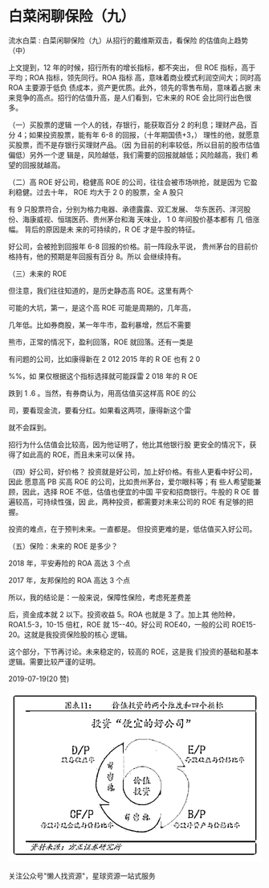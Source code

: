 # 白菜闲聊保险（九）

流水白菜 : 白菜闲聊保险（九）从招行的戴维斯双击，看保险 的估值向上趋势（中）

上文提到，12 年的时候，招行所有的增长指标，都不突出， 但 ROE 指标，高于平均；ROA 指标，领先同行。ROA 指标 高，意味着商业模式利润空间大；同时高 ROA 主要源于低负 债成本，资产更优质。此外，领先的零售布局，意味着占据 未来竞争的高点。招行的估值升高，是人们看到，它未来的 ROE 会比同行出色很多。

（一）买股票的逻辑 一个人的钱，存银行，能获取百分 2 的利息；理财产品，百分 4；如果投资股票，能有年 6-8 的回报，（十年期国债+3，） 理性的他，就愿意买股票，而不是存银行买理财产品。（因 为目前的利率较低，所以目前的股市估值偏低）另外一个逻 辑是，风险越低，我们需要的回报就越低；风险越高，我们 希望的回报就越高。

（二）高 ROE 好公司，稳健高 ROE 的公司，往往会被市场哄抢，就是因为 它盈利稳健。过去十年， ROE 均大于 2 0 的股票，全 A 股只

有 9 只股票符合，分别为格力电器、承德露露、双汇发展、 华东医药、洋河股份、海康威视、恒瑞医药、贵州茅台和海 天味业， 1 0 年间股价基本都有 几 倍涨幅。 背后的原因是未 来的可持续的，R OE 才是牛股的特征。

好公司，会被抢到回报年 6-8 回报的价格。前一阵段永平说， 贵州茅台的目前价格持有，他的预期是年回报有百分 8。所以 会继续持有。

（三）未来的 ROE

但注意，我们往往知道的，是历史静态高 ROE。这里有两个

可能的大坑，第一，是这个高 ROE 可能是周期的，几年高，

几年低。比如券商股，某一年牛市，盈利暴增，然后不需要

熊市，正常的情况下，盈利回落，ROE 就回落。还有一类是

有问题的公司，比如康得新在 2 012 2015 年的 R OE 也有 2 0

%%，如 果仅根据这个指标选择就可能踩雷 2 018 年的 R OE

跌到 1 .6 。当然，有券商认为，用高估值买这样高 ROE 的公

司，要看现金流，要看分红。如果看这两项，康得新这个雷

就不会踩到。

招行为什么估值会比较高，因为他证明了，他比其他银行股 更安全的情况下，获得了如此高的 ROE，而且未来可以保 持。

（四）好公司，好价格？ 投资就是好公司，加上好价格。有些人更看中好公司，因此 愿意高 PB 买高 ROE 的公司，比如贵州茅台，爱尔眼科等；有 些人希望能兼顾，因此，选择 ROE 不低，估值也便宜的中国 平安和招商银行。牛股的 R OE 普遍较高，可持续性强，因 此，两种投资，都需要对未来公司的 ROE 有足够的把握。

投资的难点，在于预判未来。一直都是。 但投资更难的是，低估值买入好公司。

（五）保险：未来的 ROE 是多少？

2018 年，平安寿险的 ROA 高达 3 个点

2017 年，友邦保险的 ROA 高达 3 个点

所以，我的结论是：一般来说，保障性保险，考虑死差费差

后，资金成本就 2 以下。投资收益 5。ROA 也就是 3 了。加上其 他险种，ROA1.5-3，10-15 倍杠，ROE 就 15--40。好公司 ROE40，一般的公司 ROE15-20。这就是我投资保险股的核心 逻辑。

这个部分，下节再讨论。未来稳定的，较高的 ROE，这是我 们投资的基础和基本逻辑。需要比较严谨的证明。

2019-07-19(20 赞)

![image](img/Image_262.png)

关注公众号"懒人找资源"，星球资源一站式服务
